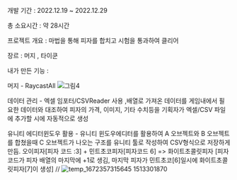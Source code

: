 개발 기간 : 2022.12.19 ~ 2022.12.29

총 소요시간 : 약 28시간

프로젝트 개요 : 마법을 통해 피자를 합치고 시험을 통과하여 클리어

장르 : 머지 , 타이쿤 

내가 만든 기능 :

머지 - RaycastAll
![그림4](https://user-images.githubusercontent.com/37183346/210726517-48eb38da-1b80-4fa5-9706-43e3be6e4eb9.gif)

데이터 관리 - 엑셀 임포터/CSVReader 사용 ,배열로 가져온 데이터를 게임내에서 필요한 데이터와 대조하여
피자의 가격, 이미지, 기타 수치등을 기획자가 엑셀/CSV 파일에 추가할 시에 자동적으로 생성

유니티 에디터윈도우 활용 - 유니티 윈도우에디터를 활용하여
A 오브젝트와 B 오브젝트를 합쳤을때 C 오브젝트가 나오는 구조를 유니티 툴로 작성하여 CSV형식으로 저장하게 만듬.
오이피자[피자 코드 :3] + 민트초코피자[피자코드 6] => 화이트초콜릿피자
[피자코드가 피자 배열의 마지막에 +1로 생김, 마지막 피자가 민트초코[6]일시에 화이트초콜릿피자[7]이 생성]
//
![temp_1672357315645 1513301870](https://user-images.githubusercontent.com/37183346/210725581-1dbc2994-6ad6-400d-8a0b-630a6e172e88.gif)
